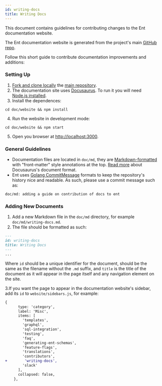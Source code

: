```yaml
---
id: writing-docs
title: Writing Docs
---
```


This document contains guidelines for contributing changes to the Ent documentation website. 

The Ent documentation website is generated from the project's main [GitHub repo](https://github.com/ent/ent).

Follow this short guide to contribute documentation improvements and additions:

### Setting Up

1. [Fork and clone locally](https://docs.github.com/en/github/getting-started-with-github/quickstart/fork-a-repo) the 
   [main repository](https://github.com/ent/ent).
2. The documentation site uses [Docusaurus](https://docusaurus.io/). To run it you will need [Node.js installed](https://nodejs.org/en/).
3. Install the dependences:
```shell
cd doc/website && npm install
```   
4. Run the website in development mode:
```shell
cd doc/website && npm start
```
5. Open you browser at [http://localhost:3000](http://localhost:3000).

### General Guidelines

* Documentation files are located in `doc/md`, they are [Markdown-formatted](https://en.wikipedia.org/wiki/Markdown)
with "front-matter" style annotations at the top. [Read more](https://docusaurus.io/docs/docs-introduction) about
Docusaurus's document format.
* Ent uses [Golang CommitMessage](https://github.com/golang/go/wiki/CommitMessage) formats to keep the repository's
history nice and readable. As such, please use a commit message such as:
```text
doc/md: adding a guide on contribution of docs to ent
```

### Adding New Documents

1. Add a new Markdown file in the `doc/md` directory, for example `doc/md/writing-docs.md`.
2. The file should be formatted as such: 
```markdown
---
id: writing-docs
title: Writing Docs
---
...
```
Where `id` should be a unique identifier for the document, should be the same as the filename without the `.md` suffix,
and `title` is the title of the document as it will appear in the page itself and any navigation element on the site.

3.If you want the page to appear in the documentation website's sidebar, add its `id` to `website/sidebars.js`, for example:
```diff
{
      type: 'category',
      label: 'Misc',
      items: [
        'templates',
        'graphql',
        'sql-integration',
        'testing',
        'faq',
        'generating-ent-schemas',
        'feature-flags',
        'translations',
        'contributors',
+        'writing-docs',
        'slack'
      ],
      collapsed: false,
    },
```
